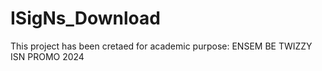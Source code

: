 # ISigNs_Download

This project has been cretaed for academic purpose: ENSEM BE TWIZZY ISN PROMO 2024
